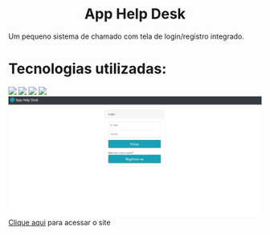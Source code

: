 <h1 align="center">App Help Desk</h1>
Um pequeno sistema de chamado com tela de login/registro integrado.
<h1>Tecnologias utilizadas:</h1>
 <img width="40px" src="https://cdn.jsdelivr.net/gh/devicons/devicon/icons/html5/html5-original-wordmark.svg" >
 <img width="40px" src="https://cdn.jsdelivr.net/gh/devicons/devicon/icons/css3/css3-original-wordmark.svg" >
 <img width="40px" src="https://cdn.jsdelivr.net/gh/devicons/devicon/icons/php/php-original.svg" />
 <img  width="40px" src="https://cdn.jsdelivr.net/gh/devicons/devicon/icons/mysql/mysql-original-wordmark.svg" />
          
                 
            
<img src="assets/index.jpeg"> 
 <a href="https://gynecoid-limes.000webhostapp.com/index.php">Clique aqui</a> para acessar o site
